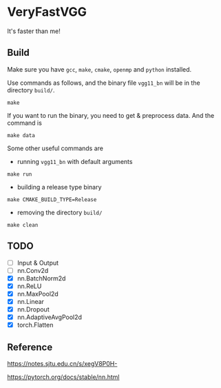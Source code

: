 # VeryFastVGG

It's faster than me!

## Build

Make sure you have `gcc`, `make`, `cmake`, `openmp` and `python` installed.

Use commands as follows, and the binary file `vgg11_bn` will be in the directory `build/`.

```shell
make
```

If you want to run the binary, you need to get & preprocess data. And the command is

```shell
make data
```

Some other useful commands are
- running `vgg11_bn` with default arguments
```shell
make run
```
- building a release type binary
```shell
make CMAKE_BUILD_TYPE=Release
```
- removing the directory `build/`
```shell
make clean
```

## TODO
- [ ] Input & Output
- [ ] nn.Conv2d
- [x] nn.BatchNorm2d
- [x] nn.ReLU
- [x] nn.MaxPool2d
- [x] nn.Linear
- [x] nn.Dropout
- [x] nn.AdaptiveAvgPool2d
- [x] torch.Flatten

## Reference

https://notes.sjtu.edu.cn/s/xegV8P0H-

https://pytorch.org/docs/stable/nn.html
